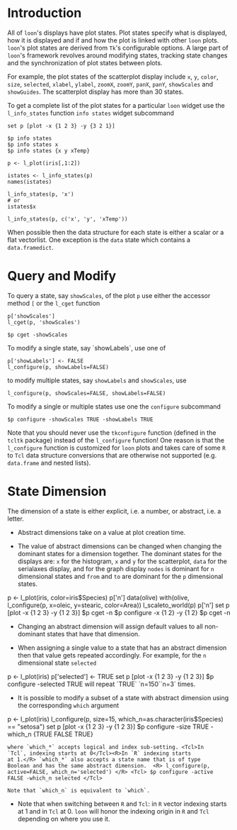 <script type="text/javascript">
window.onload = function() {
    document.getElementById("learn_states").className += " selected";
    setLearnUrl("states");
}
</script>


# Introduction

All of `loon`'s displays have plot states. Plot states specify what is
displayed, how it is displayed and if and how the plot is linked with
other `loon` plots. `loon`'s plot states are derived from `Tk`'s
configurable options.  A large part of `loon`'s framework revolves
around modifying states, tracking state changes and the
synchronization of plot states between plots.

For example, the plot states of the scatterplot display include `x`,
`y`, `color`, `size`, `selected`, `xlabel`, `ylabel`, `zoomX`,
`zoomY`, `panX`, `panY`, `showScales` and `showGuides`. The
scatterplot display has more than 30 states.


To get a complete list of the plot states for a particular `loon`
widget use the <R>`l_info_states` function</R> <Tcl>`info states`
widget subcommand</Tcl>

<Tcl>

~~~
set p [plot -x {1 2 3} -y {3 2 1}]

$p info states
$p info states x
$p info states {x y xTemp}
~~~

</Tcl>

<R>

~~~
p <- l_plot(iris[,1:2])

istates <- l_info_states(p)
names(istates)

l_info_states(p, 'x')
# or
istates$x

l_info_states(p, c('x', 'y', 'xTemp'))
~~~

</R>

When possible then the data structure for each state is either a
scalar or a flat <R>vector</R><Tcl>list</Tcl>. One exception is the
`data` state which contains a <R>`data.frame`</R><Tcl>`dict`</Tcl>.

# Query and Modify

To query a state, say `showScales`, of the plot `p` use <R> either the
accessor method `[` or the `l_cget` function</R>

~~~	
p['showScales']
l_cget(p, 'showScales')
~~~
</R>

<Tcl>

~~~
$p cget -showScales
~~~

</Tcl>

<R>
To modify a single state, say `showLabels`, use one of

~~~
p['showLabels'] <- FALSE
l_configure(p, showLabels=FALSE)
~~~

to modify multiple states, say `showLabels` and `showScales`,  use

~~~
l_configure(p, showScales=FALSE, showLabels=FALSE)
~~~
</R>

<Tcl>

To modify a single or multiple states use one the `configure` subcommand

~~~
$p configure -showScales TRUE -showLabels TRUE
~~~

</Tcl>


<R>

Note that you should never use the `tkconfigure` function (defined in
the `tcltk` package) instead of the `l_configure` function! One reason
is that the `l_configure` function is customized for `loon` plots and
takes care of some `R` to `Tcl` data structure conversions that are
otherwise not supported (e.g. `data.frame` and nested lists).

</R>



# State Dimension

The dimension of a state is either explicit, i.e. a number, or
abstract, i.e. a letter.

  * Abstract dimensions take on a value at plot creation time.

  * The value of abstract dimensions can be changed when changing the
  dominant states for a dimension together. The dominant states for
  the displays are: `x` for the histogram, `x` and `y` for the
  scatterplot, `data` for the serialaxes display, and for the graph
  display `nodes` is dominant for `n` dimensional states and `from`
  and `to` are dominant for the `p` dimensional states.

<R>
	      p <- l_plot(iris, color=iris$Species)
		  p['n']
		  data(olive)
		  with(olive, l_configure(p, x=oleic, y=stearic, color=Area))
		  l_scaleto_world(p)
		  p['n']
</R>
<Tcl>
	      set p [plot -x {1 2 3} -y {1 2 3}]
		  $p cget -n
		  $p configure -x {1 2} -y {1 2}
		  $p cget -n
</Tcl>

  * Changing an abstract dimension will assign default values to all
    non-dominant states that have that dimension.
  
  * When assigning a single value to a state that has an abstract
    dimension then that value gets repeated accordingly. For example,
    for the `n` dimensional state `selected`
	  
<R>
			p <- l_plot(iris)
			p['selected'] <- TRUE
</R>
<Tcl>
			set p [plot -x {1 2 3} -y {1 2 3}]
			$p configure -selected TRUE
</Tcl>
	will repeat `TRUE` <R>`n=150`</R><Tcl>`n=3`</Tcl> times.
	
  * It is possible to modify a subset of a state with abstract
	dimension using the corresponding `which` argument

<R>
			p <- l_plot(iris)
			l_configure(p, size=15, which_n=as.character(iris$Species) == "setosa")
</R>

<Tcl>
			set p [plot -x {1 2 3} -y {1 2 3}]
			$p configure -size TRUE -which_n {TRUE FALSE TRUE}
</Tcl>

	where `which_*` accepts logical and index sub-setting. <Tcl>In
	`Tcl`, indexing starts at 0</Tcl><R>In `R` indexing starts
	at 1.</R> `which_*` also accepts a state name that is of type
	Boolean and has the same abstract dimension.  <R> l_configure(p,
	active=FALSE, which_n='selected') </R> <Tcl> $p configure -active
	FALSE -which_n selected </Tcl>

	Note that `which_n` is equivalent to `which`.

* Note that when switching between `R` and `Tcl`: in `R` vector
  indexing starts at 1 and in `Tcl` at 0. `loon` will honor the
  indexing origin in `R` and `Tcl` depending on where you use it.
